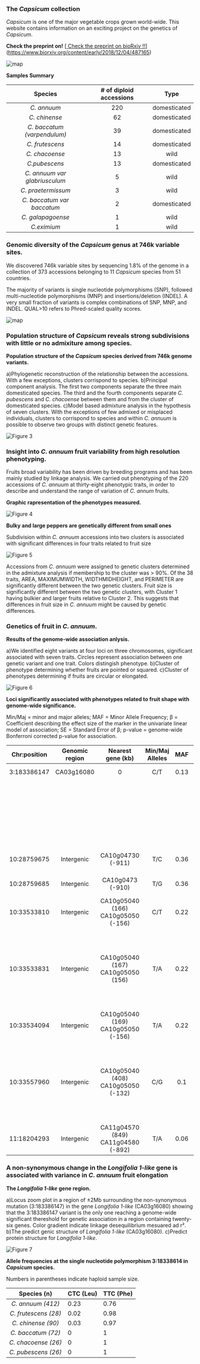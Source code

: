 ### The *Capsicum* collection 
*Capsicum* is one of the major vegetable crops grown world-wide. 
This website contains information on an exciting project on the genetics of *Capsicum*.   

**Check the preprint on!** [[ Check the preprint on bioRxiv !!](img/biorxiv_log.jpg)](https://www.biorxiv.org/content/early/2018/12/04/487165)

![map](img/panel1.png)


**Samples Summary**


|           Species           | # of diploid accessions  |     Type     |
|:---------------------------:|:------------------------:|:------------:|
|         *C. annuum*         |            220           | domesticated |
|        *C. chinense*        |            62            | domesticated |
| *C. baccatum (varpendulum)* |            39            | domesticated |
|       *C. frutescens*       |            14            | domesticated |
|        *C. chacoense*       |            13            |     wild     |
|        *C.pubescens*        |            13            | domesticated |
|*C. annuum var glabriusculum*|             5            |     wild     |
|      *C. praetermissum*     |             3            |     wild     |
|  *C. baccatum var baccatum* |             2            | domesticated |
|      *C. galapagoense*      |             1            |     wild     |
|         *C.eximium*         |             1            |     wild     |




### Genomic diversity of the *Capsicum* genus at 746k variable sites.
We discovered 746k variable sites by sequencing 1.8% of the genome in a collection of 373 accessions belonging to 11 *Capsicum* species from 51 countries. 

The majority of variants is single nucleotide polymorphisms (SNP), followed multi-nucleotide polymorphisms (MNP) and insertions/deletion (INDEL). A very small fraction of variants is complex combinations of SNP, MNP, and INDEL. QUAL>10 refers to Phred-scaled quality scores.

![map](img/varianttype2.png)

### Population structure of *Capsicum* reveals strong subdivisions with little or no admixiture among species.

**Population structure of the *Capsicum* species derived from 746k genome variants.**

a)Phylogenetic reconstruction of the relationship between the accessions. With a few exceptions, clusters corrispond to species.
b)Principal component analysis. The first two components separate the three main domesticated species. The third and the fourth components separate *C. pubescens* and *C. chacoense* between them and from the cluster of domesticated species.
c)Model based admixture analysis in the hypothesis of seven clusters. With the exceptions of few admixed or misplaced individuals, clusters to corrispond to species and within *C. annuum* is possible to observe two groups with distinct genetic features.
  

![Figure 3](img/panel3.png)

### Insight into *C. annuum* fruit variability from high resolution phenotyping.

Fruits broad variability has been driven by breeding programs and has been mainly studied by linkage analysis. 
We carried out phenotyping of the 220 accessions of *C. annuum* at thirty-eight phenotypic traits, in order to describe and understand the range of variation of *C. annum* fruits.

**Graphic rapresentation of the phenotypes measured.**

![Figure 4](img/pepperpheno.png)

**Bulky and large peppers are genetically different from small ones**

Subdivision within *C. annuum* accessions into two clusters is associated with significant differences in  four traits related to fruit size 

![Figure 5](img/pre-panel4.png)


Accessions from *C. annuum* were assigned to genetic clusters determined in the admixture analysis if membership to the cluster was > 90%.
Of the 38 traits, AREA, MAXIMUMWIDTH, WIDTHMIDHEIGHT, and PERIMETER are significantly different between the two genetic clusters.
Fruit size is significantly different between the two genetic clusters, with Cluster 1 having bulkier and larger fruits relative
to Cluster 2. This suggests that differences in fruit size in *C. annuum* might be caused by genetic differences. 


### Genetics of fruit in *C. annuum*.

**Results of the genome-wide association anlysis.**

a)We identified eight variants at four loci on three chromosomes, significant associated with seven traits. Circles represent association between one genetic variant and one trait. Colors distingish phenotype.
b)Cluster of phenotype determining whether fruits are pointed or squared.
c)Cluster of phenotypes determining if fruits are circular or elongated.

![Figure 6](img/panel6.png)


**Loci significantly associated with phenotypes related to fruit shape with genome-wide significance.**

Min/Maj = minor and major alleles; MAF = Minor Allele Frequency; β = Coefficient describing the effect size of the marker in the univariate linear model of association; SE = Standard Error of β; p-value = genome-wide Bonferroni corrected p-value for association.   

| Chr:position | Genomic region |          Nearest gene (kb)         | Min/Maj Alleles |  MAF |           Phenotype          |   β   |   SE  |  p-value |
|:------------:|:--------------:|:----------------------------------:|:---------------:|:----:|:----------------------------:|:-----:|:-----:|:--------:|
|  3:183386147 |   CA03g16080   |                  0                 |       C/T       | 0.13 |           Circular           |  0.10 | 0.016 | 1.36E-08 |
|              |                |                                    |                 |      |           Ellipsoid          |  0.03 | 0.005 | 1.58E-10 |
|              |                |                                    |                 |      | Fruit Shape Index External I |  0.91 | 0.145 | 4.93E-09 |
|              |                |                                    |                 |      |       Lobedness Degree       | 16.97 | 2.449 | 1.38E-10 |
|  10:28759675 |   Intergenic   |          CA10g04730 (-911)         |       T/C       | 0.36 |      Distal Angle Macro      | 18.47 | 2.962 | 4.97E-09 |
|  10:28759685 |   Intergenic   |          CA10g0473 (-910)          |       T/G       | 0.36 |      Distal Angle Macro      | 18.47 | 2.962 | 4.97E-09 |
|  10:33533810 |   Intergenic   | CA10g05040 (166) CA10g05050 (-156) |       C/T       | 0.22 |             Ovoid            | -0.08 | 0.012 | 8.87E-10 |
|              |                |                                    |                 |      |   Proximal Fruit Blockiness  | -0.12 | 0.018 | 1.91E-10 |
|  10:33533831 |   Intergenic   |  CA10g05040 (167) CA10g05050 (156) |       T/A       | 0.22 |             Ovoid            | -0.08 | 0.012 | 8.87E-10 |
|              |                |                                    |                 |      |   Proximal Fruit Blockiness  | -0.12 | 0.018 | 1.91E-10 |
|  10:33534094 |   Intergenic   | CA10g05040 (169) CA10g05050 (-156) |       T/A       | 0.22 |             Ovoid            | -0.08 | 0.012 | 8.87E-10 |
|              |                |                                    |                 |      |   Proximal fruit Blockiness  | -0.12 | 0.018 | 1.91E-10 |
|  10:33557960 |   Intergenic   | CA10g05040 (408) CA10g05050 (-132) |       C/G       |  0.1 |             Ovoid            | -0.15 | 0.024 | 5.43E-09 |
|              |                |                                    |                 |      |   Proximal fruit Blockiness  | -0.24 | 0.036 | 4.04E-10 |
|  11:18204293 |   Intergenic   | CA11g04570 (849) CA11g04580 (-892) |       T/A       | 0.06 |           Ellipsoid          |  0.04 | 0.006 | 4.39E-09 |

### A non-synonymous change in the *Longifolia 1-like* gene is associated with variance in *C. annuum* fruit elongation

**The *Longifolia 1-like* gene region.**

a)Locus zoom plot in a region of ±2Mb surrounding the non-synonymous mutation (3:183386147) in the gene *Longifolia 1-like* (CA03g16080) showing that the 3:183386147 variant is the only one reaching a genome-wide significant thereshold for genetic association in a region containing twenty-six genes. Color gradient indicate linkage desequilibrium mesuared ad r².
b)The predict genic structure of *Langifolia 1-like* (CA03g16080).
c)Predict protein structure for *Langifolia 1-like*.
 
![Figure 7](img/panel7.png)

**Allele frequencies at the single nucleotide polymorphism 3:18338614 in *Capsicum* species.**  

Numbers in parentheses indicate haploid sample size.

|     Species (n)    | CTC (Leu) | TTC (Phe) |
|:------------------:|-----------|-----------|
| *C. annuum (412)*  |    0.23   |    0.76   |
|*C. frutescens (28)*|    0.02   |    0.98   |
| *C. chinense (90)* |    0.03   |    0.97   |
| *C. baccatum (72)* |     0     |     1     |
| *C. chacoense (26)*|     0     |     1     |
| *C. pubescens (26)*|     0     |     1     |
